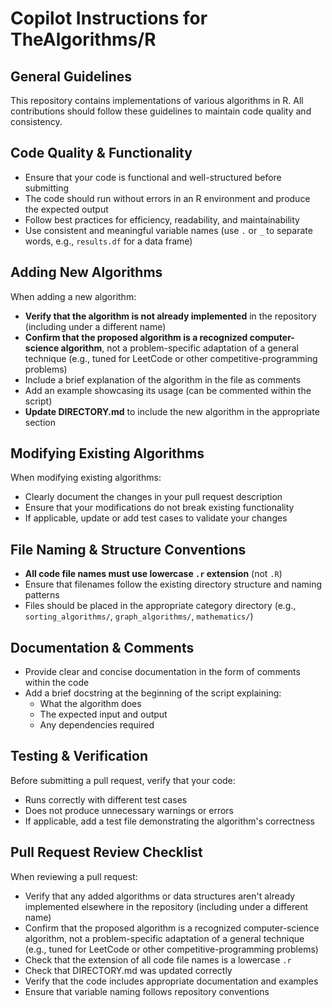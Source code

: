 # Copilot Instructions for TheAlgorithms/R

## General Guidelines

This repository contains implementations of various algorithms in R. All contributions should follow these guidelines to maintain code quality and consistency.

## Code Quality & Functionality

- Ensure that your code is functional and well-structured before submitting
- The code should run without errors in an R environment and produce the expected output
- Follow best practices for efficiency, readability, and maintainability
- Use consistent and meaningful variable names (use `.` or `_` to separate words, e.g., `results.df` for a data frame)

## Adding New Algorithms

When adding a new algorithm:
- **Verify that the algorithm is not already implemented** in the repository (including under a different name)
- **Confirm that the proposed algorithm is a recognized computer-science algorithm**, not a problem-specific adaptation of a general technique (e.g., tuned for LeetCode or other competitive-programming problems)
- Include a brief explanation of the algorithm in the file as comments
- Add an example showcasing its usage (can be commented within the script)
- **Update DIRECTORY.md** to include the new algorithm in the appropriate section

## Modifying Existing Algorithms

When modifying existing algorithms:
- Clearly document the changes in your pull request description
- Ensure that your modifications do not break existing functionality
- If applicable, update or add test cases to validate your changes

## File Naming & Structure Conventions

- **All code file names must use lowercase `.r` extension** (not `.R`)
- Ensure that filenames follow the existing directory structure and naming patterns
- Files should be placed in the appropriate category directory (e.g., `sorting_algorithms/`, `graph_algorithms/`, `mathematics/`)

## Documentation & Comments

- Provide clear and concise documentation in the form of comments within the code
- Add a brief docstring at the beginning of the script explaining:
  - What the algorithm does
  - The expected input and output
  - Any dependencies required

## Testing & Verification

Before submitting a pull request, verify that your code:
- Runs correctly with different test cases
- Does not produce unnecessary warnings or errors
- If applicable, add a test file demonstrating the algorithm's correctness

## Pull Request Review Checklist

When reviewing a pull request:
- Verify that any added algorithms or data structures aren't already implemented elsewhere in the repository (including under a different name)
- Confirm that the proposed algorithm is a recognized computer-science algorithm, not a problem-specific adaptation of a general technique (e.g., tuned for LeetCode or other competitive-programming problems)
- Check that the extension of all code file names is a lowercase `.r`
- Check that DIRECTORY.md was updated correctly
- Verify that the code includes appropriate documentation and examples
- Ensure that variable naming follows repository conventions
